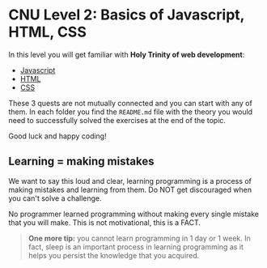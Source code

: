 # CNU Level 2: Basics of Javascript, HTML, CSS

In this level you will get familiar with **Holy Trinity of web development**:

- [Javascript](./Javascript/)
- [HTML](./HTML/)
- [CSS](./CSS/)

These 3 quests are not mutually connected and you can start with any of them. In each folder you find the `README.md` file with the theory you would need to successfully solved the exercises at the end of the topic.

Good luck and happy coding!

## Learning = making mistakes

We want to say this loud and clear, learning programming is a process of making mistakes and learning from them. Do NOT get discouraged when you can't solve a challenge.

No programmer learned programming without making every single mistake that you will make. This is not motivational, this is a FACT.

> **One more tip:** you cannot learn programming in 1 day or 1 week. In fact, sleep is an important process in learning programming as it helps you persist the knowledge that you acquired.
